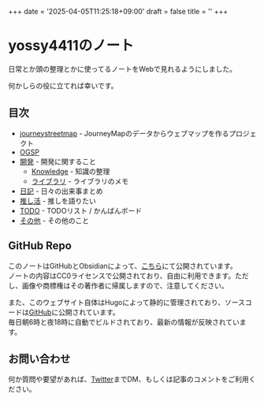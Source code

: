 +++
date = '2025-04-05T11:25:18+09:00'
draft = false
title = ''
+++

# yossy4411のノート

日常とか頭の整理とかに使ってるノートをWebで見れるようにしました。

何かしらの役に立てれば幸いです。

## 目次
- [journeystreetmap](develop/journeystreetmap/) - JourneyMapのデータからウェブマップを作るプロジェクト
- [OGSP](okayugroup/OGSP/)
- [開発](develop/) - 開発に関すること
  - [Knowledge](develop/knowledge/) - 知識の整理
  - [ライブラリ](develop/knowledge/libs/) - ライブラリのメモ
- [日記](diary/) - 日々の出来事まとめ
- [推し活](favorite/) - 推しを語りたい
- [TODO](todo/) - TODOリスト / かんばんボード
- [その他](others/) - その他のこと

## GitHub Repo
このノートはGitHubとObsidianによって、[こちら](https://github.com/yossy4411/note)にて公開されています。  
ノートの内容はCC0ライセンスで公開されており、自由に利用できます。ただし、画像や商標権はその著作者に帰属しますので、注意してください。

また、このウェブサイト自体はHugoによって静的に管理されており、ソースコードは[GitHub](https://github.com/yossy4411/note-web)に公開されています。  
毎日朝6時と夜18時に自動でビルドされており、最新の情報が反映されています。

## お問い合わせ
何か質問や要望があれば、[Twitter](https://twitter.com/yossy4411_dev)までDM、もしくは記事のコメントをご利用ください。